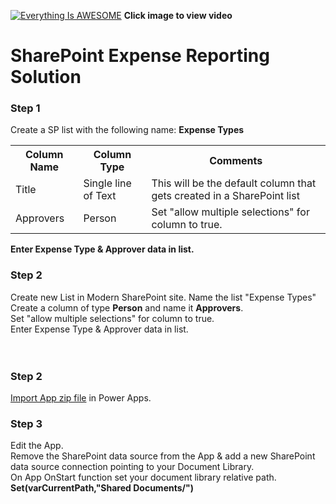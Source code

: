 
[![Everything Is AWESOME](http://img.youtube.com/vi/gb_FUeRjgg4/maxresdefault.jpg)](https://www.youtube.com/watch?v=gb_FUeRjgg4 "Power Automate Multi Level Approval Workflow with SharePoint")
**Click image to view video**

# SharePoint Expense Reporting Solution

### Step 1
Create a SP list with the following name: **Expense Types**

<table>
  <th>Column Name</th>  <th>Column Type</th>  <th>Comments</th> 
  <tr> <td>Title</td>  <td>Single line of Text</td> <td>This will be the default column that gets created in a SharePoint list</td> </tr>
  <tr> <td>Approvers</td>  <td>Person</td> <td> Set "allow multiple selections" for column to true. </td> </tr>
</table>

**Enter Expense Type & Approver data in list.** <br> 

### Step 2
Create new List in Modern SharePoint site.
Name the list "Expense Types"
<br>
Create a column of type **Person** and name it **Approvers**. <br>
Set "allow multiple selections" for column to true. <br>
Enter Expense Type & Approver data in list. <br> 
<br> <br> 

### Step 2
[Import App zip file](https://github.com/rdorrani/PowerApps/blob/master/DocLibraryBrowser/DocumentLibraryExplorer_20210608135241.zip) in Power Apps. 

### Step 3
Edit the App.<br>Remove the SharePoint data source from the App & add a new SharePoint data source connection pointing to your Document Library.<br> On App OnStart function set your document library relative path.  **Set(varCurrentPath,"Shared Documents/")**


